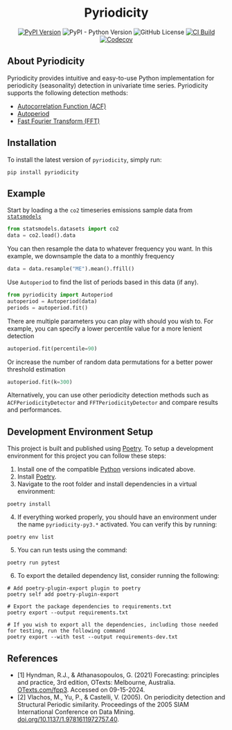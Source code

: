 <div align="center">
<h1>Pyriodicity</h1>

[![PyPI Version](https://img.shields.io/pypi/v/pyriodicity.svg?label=PyPI)](https://pypi.org/project/pyriodicity/)
![PyPI - Python Version](https://img.shields.io/pypi/pyversions/pyriodicity?label=Python)
![GitHub License](https://img.shields.io/github/license/iskandergaba/pyriodicity?label=License)
[![CI Build](https://github.com/iskandergaba/pyriodicity/actions/workflows/ci.yml/badge.svg)](https://github.com/iskandergaba/pyriodicity/actions/workflows/ci.yml)
[![Codecov](https://codecov.io/gh/iskandergaba/pyriodicity/graph/badge.svg?token=D5F3PKSOEK)](https://codecov.io/gh/iskandergaba/pyriodicity)
</div>


## About Pyriodicity
Pyriodicity provides intuitive and easy-to-use Python implementation for periodicity (seasonality) detection in univariate time series. Pyriodicity supports the following detection methods:
- [Autocorrelation Function (ACF)](https://otexts.com/fpp3/acf.html)
- [Autoperiod]( https://doi.org/10.1137/1.9781611972757.40)
- [Fast Fourier Transform (FFT)](https://otexts.com/fpp3/useful-predictors.html#fourier-series)

## Installation
To install the latest version of `pyriodicity`, simply run:

```shell
pip install pyriodicity
```

## Example
Start by loading a the `co2` timeseries emissions sample data from [`statsmodels`](https://www.statsmodels.org)
```python
from statsmodels.datasets import co2
data = co2.load().data
```

You can then resample the data to whatever frequency you want. In this example, we downsample the data to a monthly frequency
```python
data = data.resample("ME").mean().ffill()
```

Use `Autoperiod` to find the list of periods based in this data (if any).
```python
from pyriodicity import Autoperiod
autoperiod = Autoperiod(data)
periods = autoperiod.fit()
```

There are multiple parameters you can play with should you wish to. For example, you can specify a lower percentile value for a more lenient detection
```python
autoperiod.fit(percentile=90)
```

Or increase the number of random data permutations for a better power threshold estimation
```python
autoperiod.fit(k=300)
```

Alternatively, you can use other periodicity detection methods such as `ACFPeriodicityDetector` and `FFTPeriodicityDetector` and compare results and performances.

## Development Environment Setup
This project is built and published using [Poetry](https://python-poetry.org). To setup a development environment for this project you can follow these steps:

1. Install one of the compatible [Python](https://www.python.org) versions indicated above.
2. Install [Poetry](https://python-poetry.org/docs/#installing-with-pipx).
3. Navigate to the root folder and install dependencies in a virtual environment:
```shell
poetry install
```
4. If everything worked properly, you should have an environment under the name `pyriodicity-py3.*` activated. You can verify this by running:
```shell
poetry env list
```
5. You can run tests using the command:
```shell
poetry run pytest
```
6. To export the detailed dependency list, consider running the following:
```shell
# Add poetry-plugin-export plugin to poetry
poetry self add poetry-plugin-export

# Export the package dependencies to requirements.txt
poetry export --output requirements.txt

# If you wish to export all the dependencies, including those needed for testing, run the following command
poetry export --with test --output requirements-dev.txt
```

## References
- [1] Hyndman, R.J., & Athanasopoulos, G. (2021) Forecasting: principles and practice, 3rd edition, OTexts: Melbourne, Australia. [OTexts.com/fpp3](https://otexts.com/fpp3). Accessed on 09-15-2024.
- [2] Vlachos, M., Yu, P., & Castelli, V. (2005). On periodicity detection and Structural Periodic similarity. Proceedings of the 2005 SIAM International Conference on Data Mining. [doi.org/10.1137/1.9781611972757.40](https://doi.org/10.1137/1.9781611972757.40).
